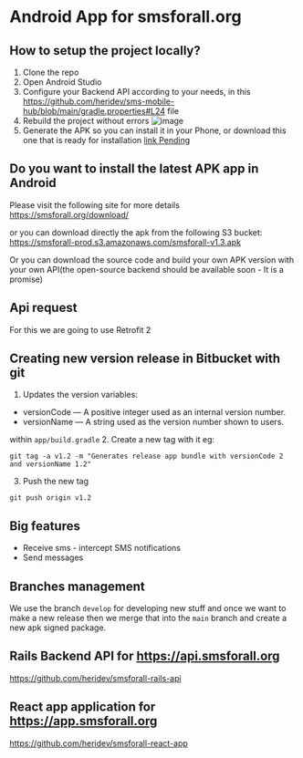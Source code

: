 Android App for smsforall.org
=================================

## How to setup the project locally?
1. Clone the repo
2. Open Android Studio
3. Configure your Backend API according to your needs, in this https://github.com/heridev/sms-mobile-hub/blob/main/gradle.properties#L24 file
4. Rebuild the project without errors
![image](https://github.com/heridev/sms-mobile-hub/assets/1863670/f41327f0-4521-4b5c-8213-f7914cc2549f)
5. Generate the APK so you can install it in your Phone, or download this one that is ready for installation
[link Pending](https://)

## Do you want to install the latest APK app in Android
Please visit the following site for more details
https://smsforall.org/download/

or you can download directly the apk from the following S3 bucket:
https://smsforall-prod.s3.amazonaws.com/smsforall-v1.3.apk

Or you can download the source code and build your own APK version with your
own API(the open-source backend should be available soon - It is a promise)

## Api request
For this we are going to use Retrofit 2

## Creating new version release in Bitbucket with git
1. Updates the version variables:
- versionCode — A positive integer used as an internal version number.
- versionName — A string used as the version number shown to users.

within `app/build.gradle`
2. Create a new tag with it eg:
```
git tag -a v1.2 -m "Generates release app bundle with versionCode 2 and versionName 1.2"
```
3. Push the new tag
```
git push origin v1.2
```
## Big features
- Receive sms - intercept SMS notifications
- Send messages

## Branches management

We use the branch `develop` for developing new stuff and once we want to make a new release
then we merge that into the `main` branch and create a new apk signed package.

## Rails Backend API for https://api.smsforall.org
https://github.com/heridev/smsforall-rails-api

## React app application for https://app.smsforall.org
https://github.com/heridev/smsforall-react-app


